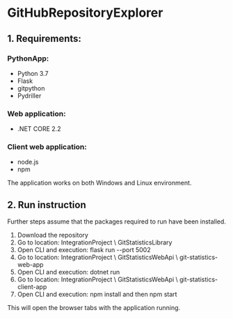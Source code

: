 # GitHubRepositoryExplorer

## 1. Requirements:

### PythonApp:
- Python 3.7
- Flask
- gitpython
- Pydriller

### Web application:
- .NET CORE 2.2

### Client web application:
- node.js
- npm

The application works on both Windows and Linux environment.

## 2. Run instruction

Further steps assume that the packages required to run have been installed.

1. Download the repository
2. Go to location: IntegrationProject \ GitStatisticsLibrary
3. Open CLI and execution: flask run --port 5002
4. Go to location: IntegrationProject \ GitStatisticsWebApi \ git-statistics-web-app
5. Open CLI and execution: dotnet run
6. Go to location: IntegrationProject \ GitStatisticsWebApi \ git-statistics-client-app
7. Open CLI and execution: npm install and then npm start

This will open the browser tabs with the application running.
